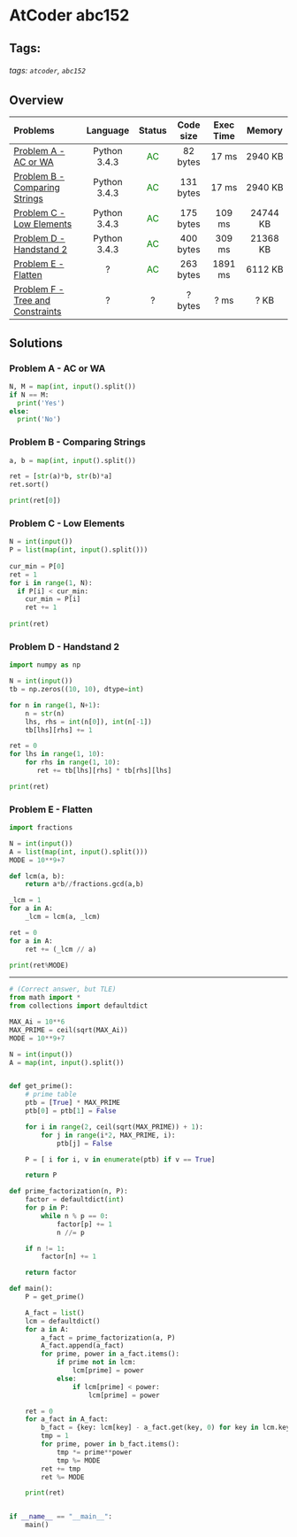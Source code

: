 # AtCoder abc152

## Tags:
###### tags: `atcoder`, `abc152`

## Overview
| Problems | Language  | Status | Code size | Exec Time | Memory |  
| :-------- | :--------: | :--------: | :--------: | :--------: | :--------: |
| [Problem A - AC or WA](https://atcoder.jp/contests/abc152/tasks/abc152_a) | Python 3.4.3 | <span style="color:green">AC</span> |   82 bytes |  17 ms | 2940  KB |
| [Problem B - Comparing Strings](https://atcoder.jp/contests/abc152/tasks/abc152_b) | Python 3.4.3 | <span style="color:green">AC</span> |   131 bytes |  17  ms | 2940 KB |
| [Problem C - Low Elements](https://atcoder.jp/contests/abc152/tasks/abc152_c) | Python 3.4.3 | <span style="color:green">AC</span> |   175 bytes |   109 ms | 24744  KB |
| [Problem D - Handstand 2](https://atcoder.jp/contests/abc152/tasks/abc152_d) | Python 3.4.3 | <span style="color:green">AC</span> |  400 bytes | 309 ms |  21368 KB |
| [Problem E - Flatten](https://atcoder.jp/contests/abc152/tasks/abc152_e) | ? | <span style="color:green"> AC </span> | 263 bytes | 1891 ms | 6112 KB |
| [Problem F - Tree and Constraints](https://atcoder.jp/contests/abc152/tasks/abc152_f) | ? | ? | ? bytes | ? ms | ? KB |


## Solutions
### Problem A - AC or WA 
```python
N, M = map(int, input().split())
if N == M:
  print('Yes')
else:
  print('No')
```

### Problem B - Comparing Strings 
```python
a, b = map(int, input().split())

ret = [str(a)*b, str(b)*a]
ret.sort()

print(ret[0])
```

### Problem C - Low Elements 
```python
N = int(input())
P = list(map(int, input().split()))
 
cur_min = P[0]
ret = 1
for i in range(1, N):
  if P[i] < cur_min:
    cur_min = P[i]
    ret += 1
 
print(ret)
```

### Problem D - Handstand 2 
```python
import numpy as np

N = int(input())
tb = np.zeros((10, 10), dtype=int)

for n in range(1, N+1):
    n = str(n)
    lhs, rhs = int(n[0]), int(n[-1])
    tb[lhs][rhs] += 1

ret = 0
for lhs in range(1, 10):
    for rhs in range(1, 10):
       ret += tb[lhs][rhs] * tb[rhs][lhs]

print(ret) 
```

### Problem E - Flatten
```python
import fractions 

N = int(input())
A = list(map(int, input().split()))
MODE = 10**9+7

def lcm(a, b):
    return a*b//fractions.gcd(a,b)

_lcm = 1
for a in A:
    _lcm = lcm(a, _lcm)

ret = 0
for a in A:
    ret += (_lcm // a)

print(ret%MODE)
```

---

```python
# (Correct answer, but TLE) 
from math import *
from collections import defaultdict

MAX_Ai = 10**6
MAX_PRIME = ceil(sqrt(MAX_Ai))
MODE = 10**9+7

N = int(input())
A = map(int, input().split())


def get_prime():
    # prime table
    ptb = [True] * MAX_PRIME
    ptb[0] = ptb[1] = False

    for i in range(2, ceil(sqrt(MAX_PRIME)) + 1):
        for j in range(i*2, MAX_PRIME, i):
            ptb[j] = False

    P = [ i for i, v in enumerate(ptb) if v == True]

    return P

def prime_factorization(n, P):
    factor = defaultdict(int)
    for p in P:
        while n % p == 0:
            factor[p] += 1
            n //= p

    if n != 1:
        factor[n] += 1

    return factor

def main():
    P = get_prime()    

    A_fact = list()
    lcm = defaultdict()
    for a in A:
        a_fact = prime_factorization(a, P)
        A_fact.append(a_fact)
        for prime, power in a_fact.items():
            if prime not in lcm:
                lcm[prime] = power
            else:
                if lcm[prime] < power:
                    lcm[prime] = power

    ret = 0
    for a_fact in A_fact:
        b_fact = {key: lcm[key] - a_fact.get(key, 0) for key in lcm.keys()}
        tmp = 1
        for prime, power in b_fact.items():
            tmp *= prime**power
            tmp %= MODE
        ret += tmp
        ret %= MODE

    print(ret)


if __name__ == "__main__":
    main()
```
